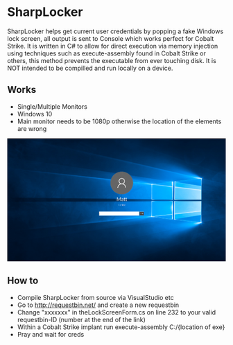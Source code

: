 # SharpLocker

SharpLocker helps get current user credentials by popping a fake Windows lock screen, all output is sent to Console which works perfect for Cobalt Strike. It is written in C# to allow for direct execution via memory injection using techniques such as execute-assembly found in Cobalt Strike or others, this method prevents the executable from ever touching disk. It is NOT intended to be compilled and run locally on a device. 

## Works
* Single/Multiple Monitors
* Windows 10
* Main monitor needs to be 1080p otherwise the location of the elements are wrong

![Working SharpLocker](https://github.com/Pickfordmatt/SharpLocker/raw/master/sharplocker.png?raw=true)

## How to
* Compile SharpLocker from source via VisualStudio etc
* Go to http://requestbin.net/ and create a new requestbin
* Change "xxxxxxx" in theLockScreenForm.cs on line 232 to your valid requestbin-ID (number at the end of the link)
* Within a Cobalt Strike implant run execute-assembly C:/{location of exe}
* Pray and wait for creds

